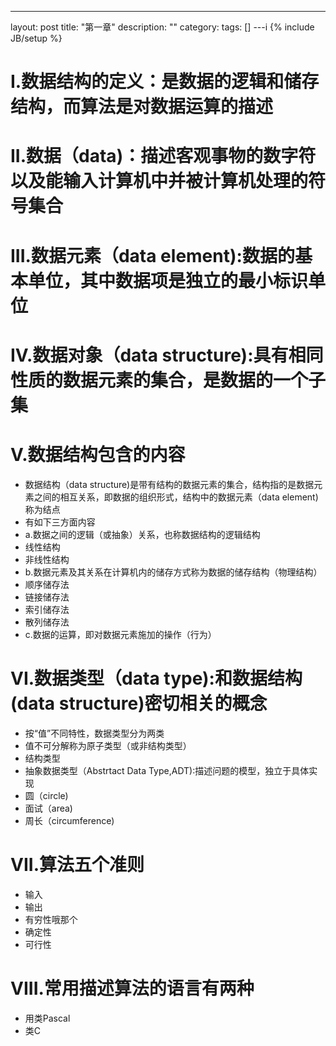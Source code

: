 ---
layout: post
title: "第一章"
description: ""
category: 
tags: []
---i
{% include JB/setup %}
# I.数据结构的定义：是数据的逻辑和储存结构，而算法是对数据运算的描述

# II.数据（data)：描述客观事物的数字符以及能输入计算机中并被计算机处理的符号集合

# III.数据元素（data element):数据的基本单位，其中数据项是独立的最小标识单位

# IV.数据对象（data structure):具有相同性质的数据元素的集合，是数据的一个子集

# V.数据结构包含的内容 

- 数据结构（data structure)是带有结构的数据元素的集合，结构指的是数据元素之间的相互关系，即数据的组织形式，结构中的数据元素（data element)称为结点
- 有如下三方面内容
- a.数据之间的逻辑（或抽象）关系，也称数据结构的逻辑结构
- 线性结构
- 非线性结构
- b.数据元素及其关系在计算机内的储存方式称为数据的储存结构（物理结构）
- 顺序储存法
- 链接储存法
- 索引储存法
- 散列储存法
- c.数据的运算，即对数据元素施加的操作（行为）

# VI.数据类型（data type):和数据结构(data structure)密切相关的概念

- 按“值”不同特性，数据类型分为两类
- 值不可分解称为原子类型（或非结构类型）
- 结构类型
- 抽象数据类型（Abstrtact Data Type,ADT):描述问题的模型，独立于具体实现
- 圆（circle)
- 面试（area)
- 周长（circumference)

# VII.算法五个准则

- 输入
- 输出
- 有穷性哦那个
- 确定性
- 可行性

# VIII.常用描述算法的语言有两种

- 用类Pascal 
- 类C



